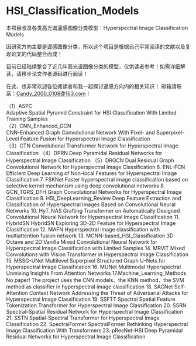 # HSI_Classification_Models
本项目收录各类高光谱遥感图像分类模型：Hyperspectral Image Classification Models
  
因研究方向主要是遥感图像分类，所以这个项目是根据自己平常阅读的文献以及复现论文的代码整合而成！  

目前已经陆续整合了近几年高光谱图像分类的模型，仅供读者参考！如需详细解读，请移步论文作者源码进行阅读！  
  
在此，也非常欢迎各位阅读者和我一起探讨遥感方向内的相关知识！  邮箱请联系：Candy_2000_0108@163.com！

（1）ASPC  
Adaptive Spatial Pyramid Constraint for HSI Classification With Limited Training Samples  
（2）CNN_Enhanced_GCN  
CNN-Enhanced Graph Convolutional Network With Pixel- and Superpixel-Level Feature Fusion for Hyperspectral Image Classification  
（3）CTN
Convolutional Transformer Network for Hyperspectral Image Classification
（4）DPRN
Deep Pyramidal Residual Networks for Hyperspectral Image Classification
（5）DRGCN
Dual Residual Graph Convolutional Network for Hyperspectral Image Classification
6. ENL-FCN
Efficient Deep Learning of Non-local Features for Hyperspectral Image Classification
7. FSKNet
Faster hyperspectral image classification based on selective kernel mechanism using deep convolutional networks
8. GCN_TGRS_DFH
Graph Convolutional Networks for Hyperspectral Image Classification
9. HSI_DeepLearning_Review
Deep Feature Extraction and Classification of Hyperspectral Images Based on Convolutional Neural Networks
10. HyT_NAS
Grafting Transformer on Automatically Designed Convolutional Neural Network for Hyperspectral Image Classification
11. HybridSN
HybridSN Exploring 3D-2D Feature for Hyperspectral Image Classification
12. MAFN
Hyperspectral image classification with multiattention fusion network
13. MCNN-based_HSI_Classification
3D Octave and 2D Vanilla Mixed Convolutional Neural Network for Hyperspectral Image Classification with Limited Samples
14. MRViT
Mixed Convolutions with Vision Transformer in Hyperspectral Image Classification
15. MSSG-UNet
Multilevel Superpixel Structured Graph U-Nets for Hyperspectral Image Classification
16. MUNet
Multimodal Hyperspectral Unmixing Insights From Attention Networks
17.Machine_Learning_Methods
No paper! The project uses the CNN models、the KNN method、the SVM method as classifier in hyperspectral image classification
18. SACNet
Self-Attention Context Network Addressing the Threat of Adversarial Attacks for Hyperspectral Image Classification
19. SSFTT
Spectral Spatial Feature Tokenization Transformer for Hyperspectral Image Classification
20. SSRN
Spectral–Spatial Residual Network for Hyperspectral Image Classification
21. SSTN
Spatial-Spectral Transformer for Hyperspectral Image Classification
22. SpectralFormer
SpectralFormer Rethinking Hyperspectral Image Classification With Transformers
23. pResNet-HSI
Deep Pyramidal Residual Networks for Hyperspectral Image Classification
